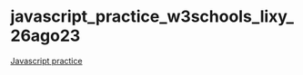 # javascript_practice_w3schools_lixy_26ago23
[Javascript practice](https://www.w3schools.com/js/default.asp)
